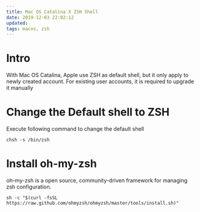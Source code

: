 ```yaml
---
title: Mac OS Catalina X ZSH Shell
date: 2019-12-03 22:02:12
updated:
tags: macos, zsh
---
```


# Intro
With Mac OS Catalina, Apple use ZSH as default shell, but it only apply to newly created account. For existing user accounts, it is required to upgrade it manually

# Change the Default shell to ZSH
Execute following command to change the default shell
```
chsh -s /bin/zsh
```

# Install oh-my-zsh
oh-my-zsh is a open source, community-driven framework for managing zsh configuration.
```
sh -c "$(curl -fsSL https://raw.github.com/ohmyzsh/ohmyzsh/master/tools/install.sh)"
```
